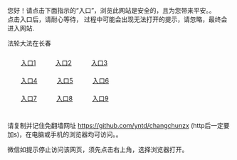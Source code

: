 您好！请点击下面指示的“入口”，浏览此网站是安全的，且为您带来平安。。 <br/>
点击入口后，请耐心等待， 过程中可能会出现无法打开的提示，请忽略，最终会进入网站. </br>

法轮大法在长春<br/>
<div style="padding:10px"><a style="margin:20px" target="_blank" href="https://d3ovzquq0wc1lh.cloudfront.net/2Qpsp?ztweu" id="ccLink1" rel="nofollow">入口1</a> <a target="_blank" style="margin:20px" href="https://defmi8pt8dun9.cloudfront.net/2Qpsp?pvqizyzm" id="ccLink2" rel="nofollow">入口2</a> <a style="margin:20px" target="_blank" href="https://d3cckwp7h1i8j4.cloudfront.net/2Qpsp?cxrzf" id="ccLink3" rel="nofollow">入口3</a></div>

<div style="padding:10px" ><a style="margin:20px" target="_blank" href="https://d3ovzquq0wc1lh.cloudfront.net/2Qpsp?ztweu" id="ccLink4" rel="nofollow">入口4</a> <a style="margin:20px" href="https://defmi8pt8dun9.cloudfront.net/2Qpsp?pvqizyzm" target="_blank" id="ccLink5" rel="nofollow">入口5</a> <a style="margin:20px" href="https://d3cckwp7h1i8j4.cloudfront.net/2Qpsp?cxrzf" target="_blank" id="ccLink6" rel="nofollow">入口6</a></div>

<div style="padding:10px"><a style="margin:20px" target="_blank" href="https://d3ovzquq0wc1lh.cloudfront.net/2Qpsp?ztweu" id="ccLink7" rel="nofollow">入口7</a> <a style="margin:20px" href="https://defmi8pt8dun9.cloudfront.net/2Qpsp?pvqizyzm" target="_blank" id="ccLink8" rel="nofollow">入口8</a> <a style="margin:20px" target="_blank" href="https://d3cckwp7h1i8j4.cloudfront.net/2Qpsp?cxrzf" id="ccLink9" rel="nofollow">入口9</a></div>

<br/>



请复制并记住免翻墙网址 https://github.com/yntd/changchunzx (http后一定要加s)，在电脑或手机的浏览器均可访问。。<br/>

微信如提示停止访问该网页，须先点击右上角，选择浏览器打开。
